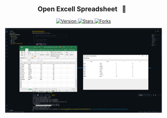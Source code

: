 <h2 align="center">Open Excell Spreadsheet &nbsp 📝 &nbsp;</h2>

<p align="center">
  
  <a href="https://github.com/BrianMarquez3/Open-Excell-Spreadsheet/tags">
    <img src="https://img.shields.io/github/tag/BrianMarquez3/Open-Excell-Spreadsheet.svg?label=version&style=flat" alt="Version">
  </a>
  <a href="https://github.com/BrianMarquez3/Open-Excell-Spreadsheet/stargazers">
    <img src="https://img.shields.io/github/stars/BrianMarquez3/Open-Excell-Spreadsheet.svg?style=flat" alt="Stars">
  </a>
  <a href="https://github.com/BrianMarquez3/Open-Excell-Spreadsheet/network">
    <img src="https://img.shields.io/github/forks/BrianMarquez3/Open-Excell-Spreadsheet.svg?style=flat" alt="Forks">
  </a>  
</p>
  
![python](./images/Captura.PNG)

